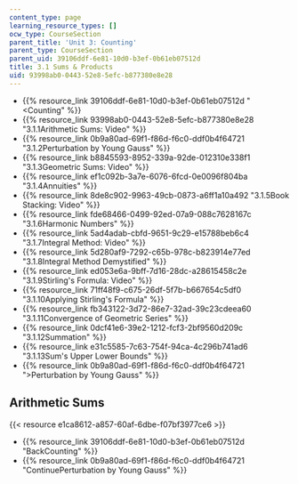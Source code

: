 ```yaml
---
content_type: page
learning_resource_types: []
ocw_type: CourseSection
parent_title: 'Unit 3: Counting'
parent_type: CourseSection
parent_uid: 39106ddf-6e81-10d0-b3ef-0b61eb07512d
title: 3.1 Sums & Products
uid: 93998ab0-0443-52e8-5efc-b877380e8e28
---
```


*   {{% resource_link 39106ddf-6e81-10d0-b3ef-0b61eb07512d "\<Counting" %}}
*   {{% resource_link 93998ab0-0443-52e8-5efc-b877380e8e28 "3.1.1Arithmetic Sums: Video" %}}
*   {{% resource_link 0b9a80ad-69f1-f86d-f6c0-ddf0b4f64721 "3.1.2Perturbation by Young Gauss" %}}
*   {{% resource_link b8845593-8952-339a-92de-012310e338f1 "3.1.3Geometric Sums: Video" %}}
*   {{% resource_link ef1c092b-3a7e-6076-6fcd-0e0096f804ba "3.1.4Annuities" %}}
*   {{% resource_link 8de8c902-9963-49cb-0873-a6ff1a10a492 "3.1.5Book Stacking: Video" %}}
*   {{% resource_link fde68466-0499-92ed-07a9-088c7628167c "3.1.6Harmonic Numbers" %}}
*   {{% resource_link 5ad4adab-cbfd-9651-9c29-e15788beb6c4 "3.1.7Integral Method: Video" %}}
*   {{% resource_link 5d280af9-7292-c65b-978c-b823914e77ed "3.1.8Integral Method Demystified" %}}
*   {{% resource_link ed053e6a-9bff-7d16-28dc-a28615458c2e "3.1.9Stirling's Formula: Video" %}}
*   {{% resource_link 71ff48f9-c675-26df-5f7b-b667654c5df0 "3.1.10Applying Stirling's Formula" %}}
*   {{% resource_link fb343122-3d72-86e7-32ad-39c23cdeea60 "3.1.11Convergence of Geometric Series" %}}
*   {{% resource_link 0dcf41e6-39e2-1212-fcf3-2bf9560d209c "3.1.12Summation" %}}
*   {{% resource_link e31c5585-7c63-754f-94ca-4c296b741ad6 "3.1.13Sum's Upper Lower Bounds" %}}
*   {{% resource_link 0b9a80ad-69f1-f86d-f6c0-ddf0b4f64721 "\>Perturbation by Young Gauss" %}}

Arithmetic Sums
---------------

{{< resource e1ca8612-a857-60af-6dbe-f07bf3977ce6 >}}

*   {{% resource_link 39106ddf-6e81-10d0-b3ef-0b61eb07512d "BackCounting" %}}
*   {{% resource_link 0b9a80ad-69f1-f86d-f6c0-ddf0b4f64721 "ContinuePerturbation by Young Gauss" %}}